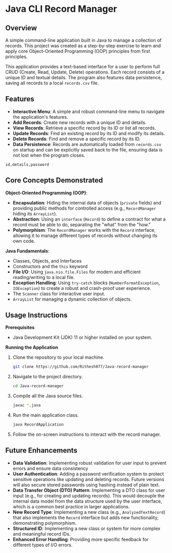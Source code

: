 # Java CLI Record Manager

## Overview

A simple command-line application built in Java to manage a collection of records. This project was created as a step-by-step exercise to learn and apply core Object-Oriented Programming (OOP) principles from first principles.

This application provides a text-based interface for a user to perform full CRUD (Create, Read, Update, Delete) operations. Each record consists of a unique ID and textual details. The program also features data persistence, saving all records to a local `records.csv` file.

## Features

- **Interactive Menu**: A simple and robust command-line menu to navigate the application's features.
- **Add Records**: Create new records with a unique ID and details.
- **View Records**: Retrieve a specific record by its ID or list all records.
- **Update Records**: Find an existing record by its ID and modify its details.
- **Delete Records**: Find and remove a specific record by its ID.
- **Data Persistence**: Records are automatically loaded from `records.csv` on startup and can be explicitly saved back to the file, ensuring data is not lost when the program closes.

```csv
id,details,password
```

## Core Concepts Demonstrated

**Object-Oriented Programming (OOP)**:

- **Encapsulation**: Hiding the internal data of objects (`private` fields) and providing public methods for controlled access (e.g., `RecordManager` hiding its `ArrayList`).
- **Abstraction**: Using an `interface` (`Record`) to define a contract for what a record must be able to do, separating the "what" from the "how."
- **Polymorphism**: The `RecordManager` works with the `Record` interface, allowing it to manage different types of records without changing its own code.

**Java Fundamentals**:

- Classes, Objects, and Interfaces
- Constructors and the `this` keyword
- **File I/O**: Using `java.nio.file.Files` for modern and efficient reading/writing to a local file.
- **Exception Handling**: Using `try-catch` blocks (`NumberFormatException`, `IOException`) to create a robust and crash-proof user experience.
- The `Scanner` class for interactive user input.
- `ArrayList` for managing a dynamic collection of objects.

## Usage Instructions

**Prerequisites**

- Java Development Kit (JDK) 11 or higher installed on your system.

**Running the Application**

1.  Clone the repository to your local machine.
    ```bash
    git clone https://github.com/Rithesh077/Java-record-manager
    ```
2.  Navigate to the project directory.
    ```bash
    cd Java-record-manager
    ```
3.  Compile all the Java source files.
    ```bash
    javac *.java
    ```
4.  Run the main application class.
    ```bash
    java RecordApplication
    ```
5.  Follow the on-screen instructions to interact with the record manager.

## Future Enhancements

- **Data Validation**: Implementing robust validation for user input to prevent errors and ensure data consistency
- **User Authentication**: Adding a password verification system to protect sensitive operations like updating and deleting records. Future versions will also secure stored passwords using hashing instead of plain text.
- **Data Transfer Object (DTO) Pattern**: Implementing a DTO class for user input (e.g., for creating and updating records). This would decouple the internal data model from the data structure used by the user interface, which is a common best practice in larger applications.
- **New Record Type**: Implementing a new class (e.g., `AnalyzedTextRecord`) that also implements the `Record` interface but adds new functionality, demonstrating polymorphism.
- **Structured ID**: Implementing a new class or system for more complex and meaningful record IDs.
- **Enhanced Error Handling**: Providing more specific feedback for different types of I/O errors.
